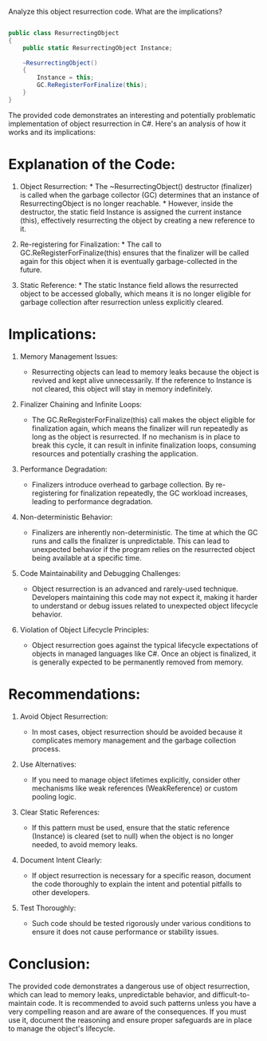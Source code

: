 Analyze this object resurrection code. What are the implications?

```csharp

public class ResurrectingObject
{
    public static ResurrectingObject Instance;
    
    ~ResurrectingObject()
    {
        Instance = this;
        GC.ReRegisterForFinalize(this);
    }
}
```
The provided code demonstrates an interesting and potentially problematic implementation of object resurrection in C#. Here's an analysis of how it works and its implications:
# Explanation of the Code:
1. Object Resurrection:
        * The ~ResurrectingObject() destructor (finalizer) is called when the garbage collector (GC) determines that an instance of ResurrectingObject is no longer reachable.
        * However, inside the destructor, the static field Instance is assigned the current instance (this), effectively resurrecting the object by creating a new reference to it.

2. Re-registering for Finalization:
        * The call to GC.ReRegisterForFinalize(this) ensures that the finalizer will be called again for this object when it is eventually garbage-collected in the future.

3. Static Reference:
        * The static Instance field allows the resurrected object to be accessed globally, which means it is no longer eligible for garbage collection after resurrection unless explicitly cleared.

# Implications:
1. Memory Management Issues:

    * Resurrecting objects can lead to memory leaks because the object is revived and kept alive unnecessarily. If the reference to Instance is not cleared, this object will stay in memory indefinitely.

2. Finalizer Chaining and Infinite Loops:

    * The GC.ReRegisterForFinalize(this) call makes the object eligible for finalization again, which means the finalizer will run repeatedly as long as the object is resurrected. If no mechanism is in place to break this cycle, it can result in infinite finalization loops, consuming resources and potentially crashing the application.

3. Performance Degradation:

    * Finalizers introduce overhead to garbage collection. By re-registering for finalization repeatedly, the GC workload increases, leading to performance degradation.

4. Non-deterministic Behavior:

    * Finalizers are inherently non-deterministic. The time at which the GC runs and calls the finalizer is unpredictable. This can lead to unexpected behavior if the program relies on the resurrected object being available at a specific time.

5. Code Maintainability and Debugging Challenges:

    * Object resurrection is an advanced and rarely-used technique. Developers maintaining this code may not expect it, making it harder to understand or debug issues related to unexpected object lifecycle behavior.

6. Violation of Object Lifecycle Principles:

    * Object resurrection goes against the typical lifecycle expectations of objects in managed languages like C#. Once an object is finalized, it is generally expected to be permanently removed from memory.

# Recommendations:

1. Avoid Object Resurrection:
    * In most cases, object resurrection should be avoided because it complicates memory management and the garbage collection process.

2. Use Alternatives:
    * If you need to manage object lifetimes explicitly, consider other mechanisms like weak references (WeakReference<T>) or custom pooling logic.

3. Clear Static References:
    * If this pattern must be used, ensure that the static reference (Instance) is cleared (set to null) when the object is no longer needed, to avoid memory leaks.

4. Document Intent Clearly:
    * If object resurrection is necessary for a specific reason, document the code thoroughly to explain the intent and potential pitfalls to other developers.

5. Test Thoroughly:
    * Such code should be tested rigorously under various conditions to ensure it does not cause performance or stability issues.

# Conclusion:

The provided code demonstrates a dangerous use of object resurrection, which can lead to memory leaks, unpredictable behavior, and difficult-to-maintain code. It is recommended to avoid such patterns unless you have a very compelling reason and are aware of the consequences. If you must use it, document the reasoning and ensure proper safeguards are in place to manage the object's lifecycle.
